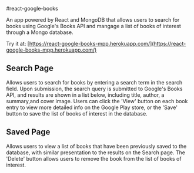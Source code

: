 #react-google-books

An app powered by React and MongoDB that allows users to search for books using Google's Books API and mangage a list of books of interest through a Mongo database.

Try it at: [https://react-google-books-mpp.herokuapp.com/](https://react-google-books-mpp.herokuapp.com/)


## Search Page

Allows users to search for books by entering a search term in the search field. Upon submission, the search query is submitted to Google's Books API, and results are shown in a list below, including title, author, a summary,and cover image. Users can click the 'View' button on each book entry to view more detailed info on the Google Play store, or the 'Save' button to save the list of books of interest in the database.


## Saved Page

Allows users to view a list of books that have been previously saved to the database, with similar presentation to the results on the Search page. The 'Delete' button allows users to remove the book from the list of books of interest.